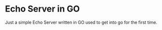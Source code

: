 # Echo Server in GO

Just a simple Echo Server written in GO used to get into go for the first time.

